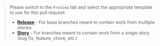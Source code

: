 > Please switch to the `Preview` tab and select the appropriate template to use for this pull request:
>
> * **[Release](?expand=1&template=release.md)** - For base branches meant to contain work from multiple stories
> * **[Story](?expand=1&template=story.md)** - For branches meant to contain work from a single story (bug fix, feature, chore, etc.)
